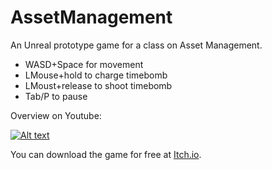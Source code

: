 # AssetManagement
An Unreal prototype game for a class on Asset Management.

* WASD+Space for movement
* LMouse+hold to charge timebomb
* LMoust+release to shoot timebomb 
* Tab/P to pause

Overview on Youtube:

[![Alt text](https://img.youtube.com/vi/kBVXTyiO5DA/0.jpg)](https://www.youtube.com/watch?v=kBVXTyiO5DA "Chrono Co: Back 4 Seconds (Asset Management Prototype Game)")

You can download the game for free at [Itch.io](https://stephenbrasel.itch.io/chrono-co-back-4-seconds "Chrono Co.: Back 4 Seconds").